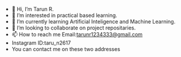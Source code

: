 - 👋 Hi, I’m Tarun R.
- 👀 I’m interested in practical based learning.
- 🌱 I’m currently learning Artificial Inteligence and Machine Learning.
- 💞️ I’m looking to collaborate on project repositaries.
- 📫 How to reach me Email:tarunr1234333@gmail.com
- Instagram ID:taru_n2617
- You can contact me on these two addresses

<!---
Tarun-AIML/Tarun-AIML is a ✨ special ✨ repository because its `README.md` (this file) appears on your GitHub profile.
You can click the Preview link to take a look at your changes.
--->
